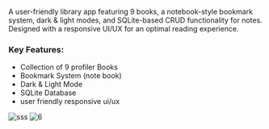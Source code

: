 A user-friendly library app featuring 9 books, a notebook-style bookmark system, dark & light modes, and SQLite-based CRUD functionality for notes. Designed with a responsive UI/UX for an optimal reading experience.
### Key Features:
- Collection of 9 profiler Books
- Bookmark System (note book)
- Dark & Light Mode
- SQLite Database
- user friendly responsive ui/ux
  
![sss](https://github.com/user-attachments/assets/fb48ef50-a271-4cab-9d61-ff0d37994d40)
![6](https://github.com/user-attachments/assets/6626f1f8-64c3-4058-84ec-a413527d0241)
